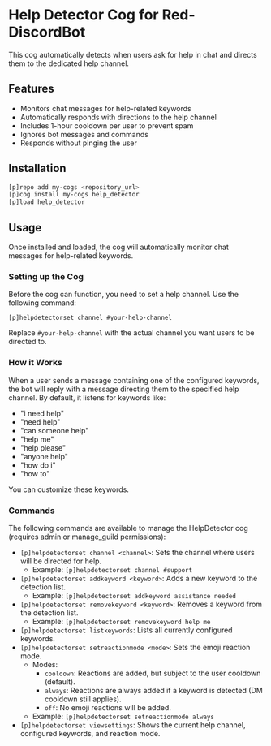 # Help Detector Cog for Red-DiscordBot

This cog automatically detects when users ask for help in chat and directs them to the dedicated help channel.

## Features

- Monitors chat messages for help-related keywords
- Automatically responds with directions to the help channel
- Includes 1-hour cooldown per user to prevent spam
- Ignores bot messages and commands
- Responds without pinging the user

## Installation

```bash
[p]repo add my-cogs <repository_url>
[p]cog install my-cogs help_detector
[p]load help_detector
```

## Usage

Once installed and loaded, the cog will automatically monitor chat messages for help-related keywords.

### Setting up the Cog

Before the cog can function, you need to set a help channel. Use the following command:

```
[p]helpdetectorset channel #your-help-channel
```

Replace `#your-help-channel` with the actual channel you want users to be directed to.

### How it Works

When a user sends a message containing one of the configured keywords, the bot will reply with a message directing them to the specified help channel. By default, it listens for keywords like:
- "i need help"
- "need help"
- "can someone help"
- "help me"
- "help please"
- "anyone help"
- "how do i"
- "how to"

You can customize these keywords.

### Commands

The following commands are available to manage the HelpDetector cog (requires admin or manage_guild permissions):

- `[p]helpdetectorset channel <channel>`: Sets the channel where users will be directed for help.
  - Example: `[p]helpdetectorset channel #support`
- `[p]helpdetectorset addkeyword <keyword>`: Adds a new keyword to the detection list.
  - Example: `[p]helpdetectorset addkeyword assistance needed`
- `[p]helpdetectorset removekeyword <keyword>`: Removes a keyword from the detection list.
  - Example: `[p]helpdetectorset removekeyword help me`
- `[p]helpdetectorset listkeywords`: Lists all currently configured keywords.
- `[p]helpdetectorset setreactionmode <mode>`: Sets the emoji reaction mode. 
  - Modes:
    - `cooldown`: Reactions are added, but subject to the user cooldown (default).
    - `always`: Reactions are always added if a keyword is detected (DM cooldown still applies).
    - `off`: No emoji reactions will be added.
  - Example: `[p]helpdetectorset setreactionmode always`
- `[p]helpdetectorset viewsettings`: Shows the current help channel, configured keywords, and reaction mode.